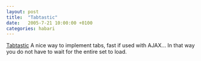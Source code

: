 ```yaml
---
layout: post
title:  "Tabtastic"
date:   2005-7-21 10:00:00 +0100
categories: habari
---
```

<a href="http://phrogz.net/JS/Tabtastic/index.html#notes">Tabtastic</a> A nice way to implement tabs, fast if used with AJAX... In that way you do not have to wait for the entire set to load.